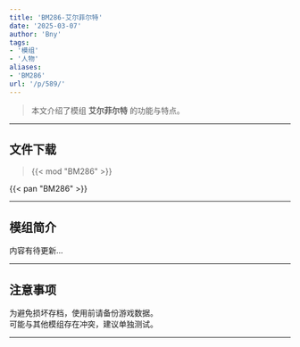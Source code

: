 ```yaml
---
title: 'BM286-艾尔菲尔特'
date: '2025-03-07'
author: 'Bny'
tags:
- '模组'
- '人物'
aliases:
- 'BM286'
url: '/p/589/'
---
```


> 本文介绍了模组 **艾尔菲尔特** 的功能与特点。

---

## 文件下载  

> {{< mod "BM286" >}}  

{{< pan "BM286" >}}  

---

## 模组简介

>  
内容有待更新...  

---

## 注意事项

>  
为避免损坏存档，使用前请备份游戏数据。  
可能与其他模组存在冲突，建议单独测试。  

---

